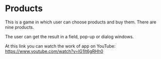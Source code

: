 # Products
This is a game in which user can choose products and buy them. 
There are nine products.

The user can get the result in a field, pop-up or dialog windows.

At this link you can watch the work of app on YouTube: https://www.youtube.com/watch?v=IG1It6gRHh0
